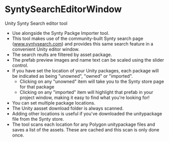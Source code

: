 # SyntySearchEditorWindow
Unity Synty Search editor tool

- Use alongside the Synty Packge Importer tool.
- This tool makes use of the community-built Synty search page (www.syntysearch.com) and provides this same search feature in a convenient Unity editor window.
- The search reults are filtered by asset package.
- The prefab preview images and name text can be scaled using the slider control. 
- If you have set the location of your Unity packages, each package will be indicated as being "unowned", "owned" or "imported".
  - Clicking on any "unowned" item will take you to the Synty store page for that package
  - Clicking on any "imported" item will highlight that prefab in your project window, making it easy to find what you're looking for!
- You can set multiple package locations.
- The Unity aasset download folder is always scanned.
- Adding other locations is useful if you've downloaded the unitypackage file from the Synty store.
- The tool scans each location for any Polygon unitypackage files and saves a list of the assets. These are cached and this scan is only done once.
